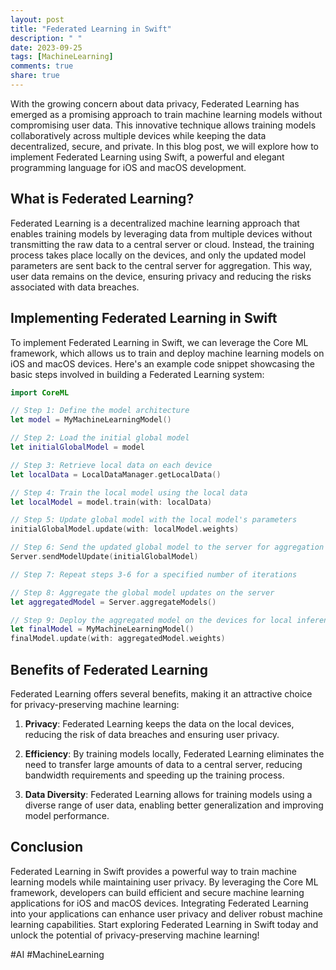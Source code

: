 ```yaml
---
layout: post
title: "Federated Learning in Swift"
description: " "
date: 2023-09-25
tags: [MachineLearning]
comments: true
share: true
---
```


With the growing concern about data privacy, Federated Learning has emerged as a promising approach to train machine learning models without compromising user data. This innovative technique allows training models collaboratively across multiple devices while keeping the data decentralized, secure, and private. In this blog post, we will explore how to implement Federated Learning using Swift, a powerful and elegant programming language for iOS and macOS development.

## What is Federated Learning?

Federated Learning is a decentralized machine learning approach that enables training models by leveraging data from multiple devices without transmitting the raw data to a central server or cloud. Instead, the training process takes place locally on the devices, and only the updated model parameters are sent back to the central server for aggregation. This way, user data remains on the device, ensuring privacy and reducing the risks associated with data breaches.

## Implementing Federated Learning in Swift

To implement Federated Learning in Swift, we can leverage the Core ML framework, which allows us to train and deploy machine learning models on iOS and macOS devices. Here's an example code snippet showcasing the basic steps involved in building a Federated Learning system:

```swift
import CoreML

// Step 1: Define the model architecture
let model = MyMachineLearningModel()

// Step 2: Load the initial global model
let initialGlobalModel = model

// Step 3: Retrieve local data on each device
let localData = LocalDataManager.getLocalData()

// Step 4: Train the local model using the local data
let localModel = model.train(with: localData)

// Step 5: Update global model with the local model's parameters
initialGlobalModel.update(with: localModel.weights)

// Step 6: Send the updated global model to the server for aggregation
Server.sendModelUpdate(initialGlobalModel)

// Step 7: Repeat steps 3-6 for a specified number of iterations

// Step 8: Aggregate the global model updates on the server
let aggregatedModel = Server.aggregateModels()

// Step 9: Deploy the aggregated model on the devices for local inference
let finalModel = MyMachineLearningModel()
finalModel.update(with: aggregatedModel.weights)
```

## Benefits of Federated Learning

Federated Learning offers several benefits, making it an attractive choice for privacy-preserving machine learning:

1. **Privacy**: Federated Learning keeps the data on the local devices, reducing the risk of data breaches and ensuring user privacy.

2. **Efficiency**: By training models locally, Federated Learning eliminates the need to transfer large amounts of data to a central server, reducing bandwidth requirements and speeding up the training process.

3. **Data Diversity**: Federated Learning allows for training models using a diverse range of user data, enabling better generalization and improving model performance.

## Conclusion

Federated Learning in Swift provides a powerful way to train machine learning models while maintaining user privacy. By leveraging the Core ML framework, developers can build efficient and secure machine learning applications for iOS and macOS devices. Integrating Federated Learning into your applications can enhance user privacy and deliver robust machine learning capabilities. Start exploring Federated Learning in Swift today and unlock the potential of privacy-preserving machine learning!

#AI #MachineLearning